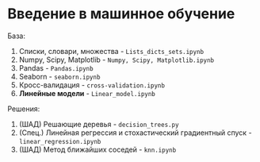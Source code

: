 # Введение в машинное обучение

База:       

1. Списки, словари, множества - `Lists_dicts_sets.ipynb`       
2. Numpy, Scipy, Matplotlib - `Numpy, Scipy, Matplotlib.ipynb`       
3. Pandas - `Pandas.ipynb`
4. Seaborn - `seaborn.ipynb`
5. Кросс-валидация - `cross-validation.ipynb`
6. **Линейные модели** - `Linear_model.ipynb`


Решения:

1. (ШАД) Решающие деревья - `decision_trees.py`        
2. (Спец.) Линейная регрессия и стохастический градиентный спуск - `linear_regression.ipynb`
3. (ШАД) Метод ближайших соседей - `knn.ipynb`

